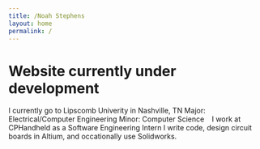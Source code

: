 ```yaml
---
title: /Noah Stephens
layout: home
permalink: /
---
```


Website currently under development
====================================

I currently go to Lipscomb Univerity in Nashville, TN
Major: Electrical/Computer Engineering
Minor: Computer Science
`` ``
I work at CPHandheld as a Software Engineering Intern
I write code, design circuit boards in Altium, and occationally use Solidworks.
````
        

````
